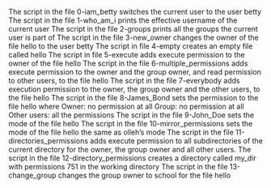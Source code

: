 The script in the file 0-iam_betty switches the current user to the user betty
The script in the file 1-who_am_i prints the effective username of the current user
The script in the file 2-groups prints all the groups the current user is part of
The script in the file 3-new_owner changes the owner of the file hello to the user betty
The script in file 4-empty creates an empty file called hello
The script in file 5-execute adds execute permission to the owner of the file hello
The script in the file 6-multiple_permissions adds execute permission to the owner and the group owner, and read permission to other users, to the file hello
The script in the file 7-everybody adds execution permission to the owner, the group owner and the other users, to the file hello
The script in the file 8-James_Bond sets the permission to the file hello where Owner: no permission at all Group: no permission at all Other users: all the permissions
The script in the file 9-John_Doe sets the mode of the file hello
The script in the file 10-mirror_permissions sets the mode of the file hello the same as olleh’s mode
The script in the file 11-directories_permissions adds execute permission to all subdirectories of the current directory for the owner, the group owner and all other users.
The script in the file 12-directory_permissions creates a directory called my_dir with permissions 751 in the working directory
The script in the file 13-change_group changes the group owner to school for the file hello
